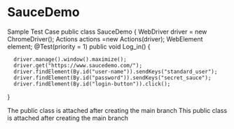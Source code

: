 # SauceDemo
Sample Test Case
public class SauceDemo {
	WebDriver driver = new ChromeDriver();
	Actions actions =new Actions(driver);
	WebElement element;
 @Test(priority = 1)
  public void Log_in() {
	  
	  
	  driver.manage().window().maximize();
	  driver.get("https://www.saucedemo.com/");
	  driver.findElement(By.id("user-name")).sendKeys("standard_user");
	  driver.findElement(By.id("password")).sendKeys("secret_sauce");
	  driver.findElement(By.id("login-button")).click();
	  
  }

 The public class is attached after creating the main branch
This public class is attached after creating the main branch
